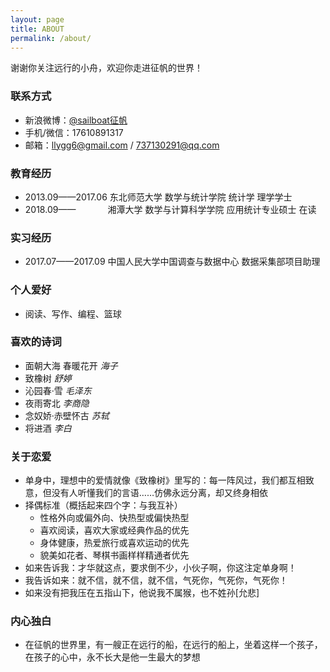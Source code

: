 ```yaml
---
layout: page
title: ABOUT
permalink: /about/
---
```


<div align='left'>
<p>谢谢你关注远行的小舟，欢迎你走进征帆的世界！</p>
</div>

### 联系方式
* 新浪微博：[@sailboat征帆](https://weibo.com/u/3167301301?refer_flag=1001030102_&is_hot=1)
* 手机/微信：17610891317
* 邮箱：llygg6@gmail.com / 737130291@qq.com

### 教育经历

* 2013.09——2017.06 东北师范大学 数学与统计学院 统计学 理学学士
* 2018.09——&nbsp;&nbsp;&nbsp;&nbsp;&nbsp;&nbsp;&nbsp;&nbsp;&nbsp;&nbsp;&nbsp;&nbsp;&nbsp;湘潭大学 数学与计算科学学院 应用统计专业硕士 在读

### 实习经历

* 2017.07——2017.09 中国人民大学中国调查与数据中心 数据采集部项目助理

### 个人爱好

* 阅读、写作、编程、篮球

### 喜欢的诗词

* 面朝大海 春暖花开 *海子*
* 致橡树 *舒婷*
* 沁园春·雪 *毛泽东*
* 夜雨寄北 *李商隐*
* 念奴娇·赤壁怀古 *苏轼*
* 将进酒 *李白*

### 关于恋爱

* 单身中，理想中的爱情就像《致橡树》里写的：每一阵风过，我们都互相致意，但没有人听懂我们的言语……仿佛永远分离，却又终身相依
* 择偶标准（概括起来四个字：与我互补）
  + 性格外向或偏外向、快热型或偏快热型
  + 喜欢阅读，喜欢大家或经典作品的优先
  + 身体健康，热爱旅行或喜欢运动的优先
  + 貌美如花者、琴棋书画样样精通者优先
* 如来告诉我：才华就这点，要求倒不少，小伙子啊，你这注定单身啊！
* 我告诉如来：就不信，就不信，就不信，气死你，气死你，气死你！
* 如来没有把我压在五指山下，他说我不属猴，也不姓孙[允悲]

### 内心独白

* 在征帆的世界里，有一艘正在远行的船，在远行的船上，坐着这样一个孩子，在孩子的心中，永不长大是他一生最大的梦想